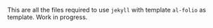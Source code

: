 This are all the files required to use `jekyll` with template `al-folio` as template. Work in progress.
